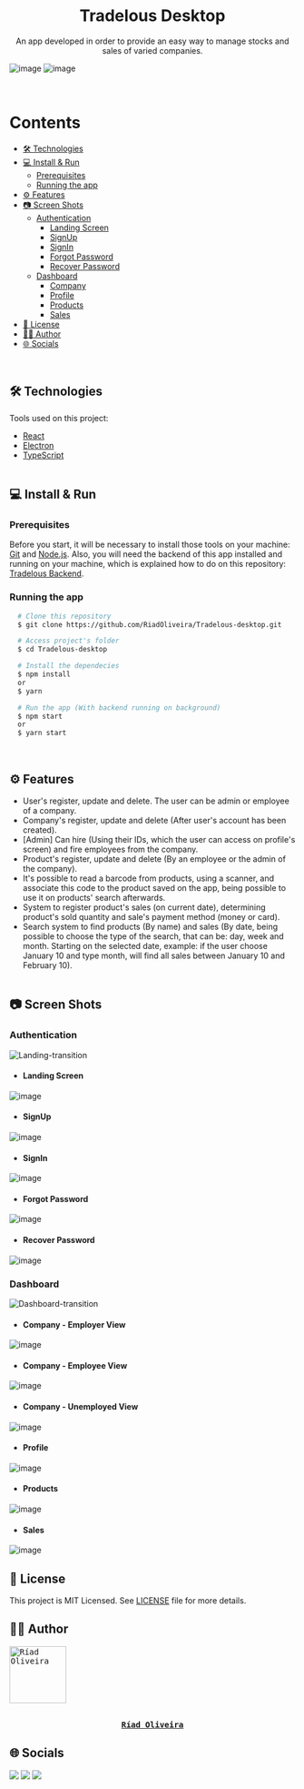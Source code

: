 <h1 align="center">Tradelous Desktop</h1>

<p align="center">
  An app developed in order to provide an easy way to manage stocks and sales of varied companies.
</p>

![image](https://user-images.githubusercontent.com/69125013/147826010-25e9ef50-474a-49a8-b486-3ead4bed8105.png)
![image](https://img.shields.io/github/license/RiadOliveira/Tradelous-frontend-desktop)

<br/>

Contents
=================
<!--ts-->
   * [🛠️ Technologies](#technologies)
   * [💻 Install & Run](#install&run)
      * [Prerequisites](#prerequisites)
      * [Running the app](#running)
   * [⚙️ Features](#features)
   * [📷 Screen Shots](#screenshots)
      * [Authentication](#auth-screens)
        * [Landing Screen](#landing)
        * [SignUp](#sign-up)
        * [SignIn](#sign-in)
        * [Forgot Password](#forgot-password)
        * [Recover Password](#recover-password)
      * [Dashboard](#dashboard-screens) 
        * [Company](#company)
        * [Profile](#profile)
        * [Products](#products)
        * [Sales](#sales)
   * [📝 License](#license)
   * [👨‍💻 Author](#author)
   * [🌐 Socials](#socials-topic)
<!--te-->
<br/>

<h2 id="technologies">🛠️ Technologies</h2>
Tools used on this project:

- [React](https://reactjs.org/)
- [Electron](https://www.electronjs.org/)
- [TypeScript](https://www.typescriptlang.org/) <br/><br/>

<h2 id="install&run">💻 Install & Run</h2>

<h3 id="prerequisites">Prerequisites</h3>
  
  Before you start, it will be necessary to install those tools on your machine: [Git](https://git-scm.com) and [Node.js](https://nodejs.org/en/). Also, you will need the backend of this app installed and running on your machine, which is explained how to do on this repository: [Tradelous Backend](https://github.com/RiadOliveira/Tradelous-backend).
  
<h3 id="running">Running the app</h3>
  
  ```bash
    # Clone this repository
    $ git clone https://github.com/RiadOliveira/Tradelous-desktop.git
  
    # Access project's folder
    $ cd Tradelous-desktop

    # Install the dependecies
    $ npm install
    or
    $ yarn

    # Run the app (With backend running on background)
    $ npm start
    or
    $ yarn start
  ```

<br/>

<h2 id="features">⚙️ Features</h2>

- User's register, update and delete. The user can be admin or employee of a company.
- Company's register, update and delete (After user's account has been created).
- [Admin] Can hire (Using their IDs, which the user can access on profile's screen) and fire employees from the company.
- Product's register, update and delete (By an employee or the admin of the company).
- It's possible to read a barcode from products, using a scanner, and associate this code to the product saved on the app, being possible to use it on products' search afterwards.
- System to register product's sales (on current date), determining product's sold quantity and sale's payment method (money or card).
- Search system to find products (By name) and sales (By date, being possible to choose the type of the search, that can be: day, week and month. Starting on the selected date, example: if the user choose January 10 and type month, will find all sales between January 10 and February 10). <br/><br/>

<h2 id="screenshots">📷 Screen Shots</h2>

<h3 id="auth-screens">Authentication</h3>

![Landing-transition](https://user-images.githubusercontent.com/69125013/148226991-258b5e0c-93b6-4800-ae37-f431eeffe7e2.gif)

- <h4 id="landing">Landing Screen</h4>

![image](https://user-images.githubusercontent.com/69125013/147825665-aff715c5-473f-475f-964e-9657411c5313.png)

- <h4 id="sign-up">SignUp</h4>

![image](https://user-images.githubusercontent.com/69125013/148123918-ca63c481-98d6-4517-a7d4-f5a89546bdc0.png)

- <h4 id="sign-in">SignIn</h4>

![image](https://user-images.githubusercontent.com/69125013/147825769-131d2aad-e4f4-4f89-9259-0e255fbf6ae6.png)

- <h4 id="forgot-password">Forgot Password</h4>

![image](https://user-images.githubusercontent.com/69125013/147825808-ad1b14ff-51a2-4ecc-8d6e-5e1f315a8a12.png)
  
- <h4 id="recover-password">Recover Password</h4>

![image](https://user-images.githubusercontent.com/69125013/148124121-6f14aab9-eadd-4c50-ac0d-b79f86a3206e.png)

<h3 id="dashboard-screens">Dashboard</h3>
  
![Dashboard-transition](https://user-images.githubusercontent.com/69125013/148225486-c60a203b-2799-4a5b-86ae-f3f314c7e605.gif)

- <h4 id="company">Company - Employer View</h4>

![image](https://user-images.githubusercontent.com/69125013/147825927-cabeddf6-f544-4aed-808a-ab2a1701d80b.png)

- <h4 id="company">Company - Employee View</h4>

![image](https://user-images.githubusercontent.com/69125013/147826456-0737cf42-6836-4ba4-8abc-90b3ccfae628.png)

- <h4 id="company">Company - Unemployed View</h4>

![image](https://user-images.githubusercontent.com/69125013/147827544-8ad91f31-40f5-4cc8-add4-37854ad8cf6e.png)

- <h4 id="profile">Profile</h4>

![image](https://user-images.githubusercontent.com/69125013/147825972-7dd9d435-fc7f-4074-98ec-379920fa977f.png)

- <h4 id="products">Products</h4>

![image](https://user-images.githubusercontent.com/69125013/147826010-25e9ef50-474a-49a8-b486-3ead4bed8105.png)

- <h4 id="sales">Sales</h4>

![image](https://user-images.githubusercontent.com/69125013/147826176-79d6cf9a-9b0c-4369-8596-2f4bd7f3be20.png)

<h2 id="license">📝 License</h2>
This project is MIT Licensed. See <a href="https://github.com/RiadOliveira/Tradelous-desktop/blob/main/LICENSE">LICENSE</a> file for more details.

<br/>

<h2 id="author">👨‍💻 Author</h2>

<kbd>
  <a href="https://github.com/RiadOliveira">
    <img src="https://avatars.githubusercontent.com/u/69125013?v=4" width="100" alt="Ríad Oliveira"/>
    <br/><br/>
    <p align="center"><b>Ríad Oliveira</b></p>
  </a>
</kbd>

<h2 id="socials-topic">🌐 Socials</h2>

<div id="socials">
  <a href = "mailto:riad.oliveira@hotmail.com"><img src="https://img.shields.io/badge/Microsoft_Outlook-0078D4?style=for-the-badge&logo=microsoft-outlook&logoColor=white" target="_blank"></a>
  <a href = "mailto:riad.oliveira@gmail.com"><img src="https://img.shields.io/badge/Gmail-D14836?style=for-the-badge&logo=gmail&logoColor=white" target="_blank"></a>
  <a href="https://www.linkedin.com/in/ríad-oliveira" target="_blank"><img src="https://img.shields.io/badge/-LinkedIn-%230077B5?style=for-the-badge&logo=linkedin&logoColor=white" target="_blank"></a>
</div>
